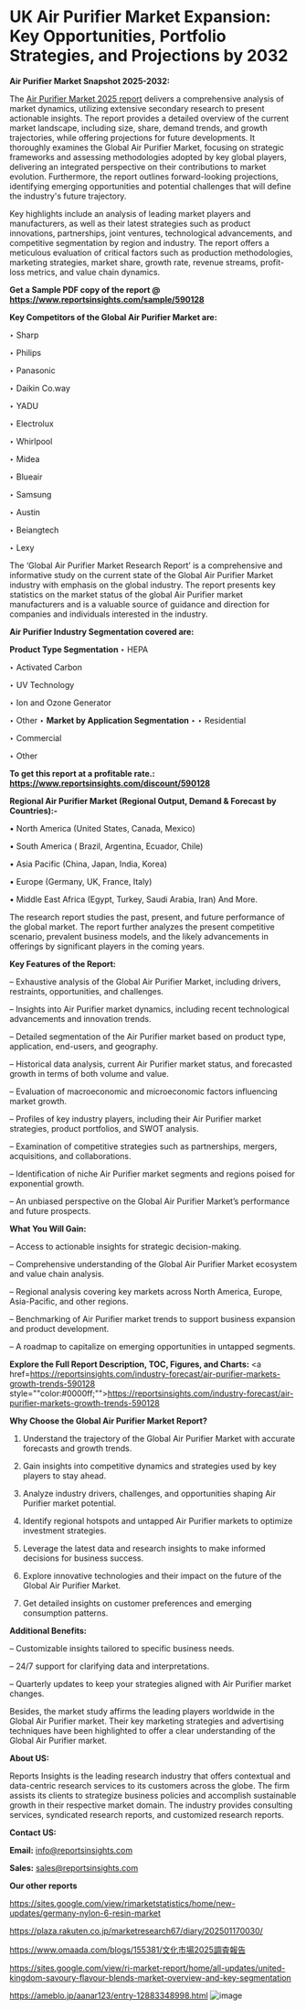 # UK Air Purifier Market Expansion: Key Opportunities, Portfolio Strategies, and Projections by 2032

<strong>Air Purifier Market Snapshot 2025-2032:</strong>

The <a href=https://www.reportsinsights.com/sample/590128>Air Purifier Market 2025 report</a> delivers a comprehensive analysis of market dynamics, utilizing extensive secondary research to present actionable insights. The report provides a detailed overview of the current market landscape, including size, share, demand trends, and growth trajectories, while offering projections for future developments. It thoroughly examines the Global Air Purifier Market, focusing on strategic frameworks and assessing methodologies adopted by key global players, delivering an integrated perspective on their contributions to market evolution. Furthermore, the report outlines forward-looking projections, identifying emerging opportunities and potential challenges that will define the industry's future trajectory.

Key highlights include an analysis of leading market players and manufacturers, as well as their latest strategies such as product innovations, partnerships, joint ventures, technological advancements, and competitive segmentation by region and industry. The report offers a meticulous evaluation of critical factors such as production methodologies, marketing strategies, market share, growth rate, revenue streams, profit-loss metrics, and value chain dynamics.

<strong>Get a Sample PDF copy of the report @ <a href=https://www.reportsinsights.com/sample/590128 style=color:#0000ff;>https://www.reportsinsights.com/sample/590128</a></strong>

<strong>Key Competitors of the Global Air Purifier Market are:</strong>

‣ Sharp

‣ Philips

‣ Panasonic

‣ Daikin
 Co.way

‣ YADU

‣ Electrolux

‣ Whirlpool

‣ Midea

‣ Blueair

‣ Samsung

‣ Austin

‣ Beiangtech

‣ Lexy

The ‘Global Air Purifier Market Research Report’ is a comprehensive and informative study on the current state of the Global Air Purifier Market industry with emphasis on the global industry. The report presents key statistics on the market status of the global Air Purifier market manufacturers and is a valuable source of guidance and direction for companies and individuals interested in the industry.

<strong>Air Purifier Industry Segmentation covered are:</strong>

<strong>Product Type Segmentation</strong>
‣
HEPA

‣ Activated Carbon

‣ UV Technology

‣ Ion and Ozone Generator

‣ Other
‣ 
<strong>Market by Application Segmentation</strong>
‣
‣  Residential

‣ Commercial

‣ Other

<strong>To get this report at a profitable rate.: <a href=https://www.reportsinsights.com/discount/590128 style=color:#0000ff;>https://www.reportsinsights.com/discount/590128</a></strong>

<strong>Regional Air Purifier Market (Regional Output, Demand &amp; Forecast by Countries):-</strong>

• North America (United States, Canada, Mexico)

• South America ( Brazil, Argentina, Ecuador, Chile)

• Asia Pacific (China, Japan, India, Korea)

• Europe (Germany, UK, France, Italy)

• Middle East Africa (Egypt, Turkey, Saudi Arabia, Iran) And More.

The research report studies the past, present, and future performance of the global market. The report further analyzes the present competitive scenario, prevalent business models, and the likely advancements in offerings by significant players in the coming years.

<strong>Key Features of the Report:</strong>

– Exhaustive analysis of the Global Air Purifier Market, including drivers, restraints, opportunities, and challenges.

– Insights into Air Purifier market dynamics, including recent technological advancements and innovation trends.

– Detailed segmentation of the Air Purifier market based on product type, application, end-users, and geography.

– Historical data analysis, current Air Purifier market status, and forecasted growth in terms of both volume and value.

– Evaluation of macroeconomic and microeconomic factors influencing market growth.

– Profiles of key industry players, including their Air Purifier market strategies, product portfolios, and SWOT analysis.

– Examination of competitive strategies such as partnerships, mergers, acquisitions, and collaborations.

– Identification of niche Air Purifier market segments and regions poised for exponential growth.

– An unbiased perspective on the Global Air Purifier Market’s performance and future prospects.

<strong>What You Will Gain:</strong>

– Access to actionable insights for strategic decision-making.

– Comprehensive understanding of the Global Air Purifier Market ecosystem and value chain analysis.

– Regional analysis covering key markets across North America, Europe, Asia-Pacific, and other regions.

– Benchmarking of Air Purifier market trends to support business expansion and product development.

– A roadmap to capitalize on emerging opportunities in untapped segments.

<strong>Explore the Full Report Description, TOC, Figures, and Charts:</strong>
<a href=https://reportsinsights.com/industry-forecast/air-purifier-markets-growth-trends-590128 style=""color:#0000ff;"">https://reportsinsights.com/industry-forecast/air-purifier-markets-growth-trends-590128</a>

<strong>Why Choose the Global Air Purifier Market Report?</strong>

1. Understand the trajectory of the Global Air Purifier Market with accurate forecasts and growth trends.

2. Gain insights into competitive dynamics and strategies used by key players to stay ahead.

3. Analyze industry drivers, challenges, and opportunities shaping Air Purifier market potential.

4. Identify regional hotspots and untapped Air Purifier markets to optimize investment strategies.

5. Leverage the latest data and research insights to make informed decisions for business success.

6. Explore innovative technologies and their impact on the future of the Global Air Purifier Market.

7. Get detailed insights on customer preferences and emerging consumption patterns.

<strong>Additional Benefits:</strong>

– Customizable insights tailored to specific business needs.

– 24/7 support for clarifying data and interpretations.

– Quarterly updates to keep your strategies aligned with Air Purifier market changes.

Besides, the market study affirms the leading players worldwide in the Global Air Purifier market. Their key marketing strategies and advertising techniques have been highlighted to offer a clear understanding of the Global Air Purifier market.

<strong><strong>About US</strong>:</strong>

Reports Insights is the leading research industry that offers contextual and data-centric research services to its customers across the globe. The firm assists its clients to strategize business policies and accomplish sustainable growth in their respective market domain. The industry provides consulting services, syndicated research reports, and customized research reports.

<strong>Contact US:</strong>

<p class=><b>Email:</b> <a href=mailto:info@reportsinsights.com>info@reportsinsights.com</a></p>
<p class=><b>Sales:</b> <a href=mailto:sales@reportsinsights.com>sales@reportsinsights.com</a></p>

<strong>Our other reports</strong>

<a href=https://sites.google.com/view/rimarketstatistics/home/new-updates/germany-nylon-6-resin-market>https://sites.google.com/view/rimarketstatistics/home/new-updates/germany-nylon-6-resin-market</a>

<a href=https://plaza.rakuten.co.jp/marketresearch67/diary/202501170030/>https://plaza.rakuten.co.jp/marketresearch67/diary/202501170030/</a>

<a href=https://www.omaada.com/blogs/155381/文化市場2025調査報告>https://www.omaada.com/blogs/155381/文化市場2025調査報告</a>

<a href=https://sites.google.com/view/ri-market-report/home/all-updates/united-kingdom-savoury-flavour-blends-market-overview-and-key-segmentation>https://sites.google.com/view/ri-market-report/home/all-updates/united-kingdom-savoury-flavour-blends-market-overview-and-key-segmentation</a>

<a href=https://ameblo.jp/aanar123/entry-12883348998.html>https://ameblo.jp/aanar123/entry-12883348998.html</a>
![image](https://github.com/user-attachments/assets/50e518dc-3d5c-4a04-8d5f-0a2bf43c4dec)
